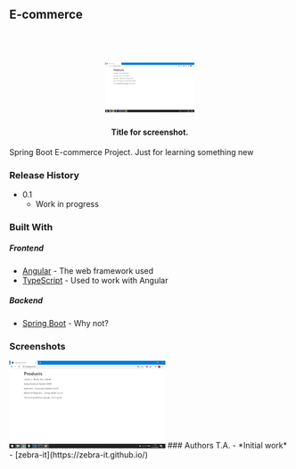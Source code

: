 ## E-commerce
<h1 align="center">
  <br>
  <img src="https://github.com/zebra-it/ecommerce/blob/master/src/main/resources/screenshots/screenshot001.png" alt="hz" width="160">
</h1>

<h4 align="center">Title for screenshot.</h4>
Spring Boot E-commerce Project. Just for learning something new

### Release History

* 0.1
    * Work in progress
### Built With
##### Frontend
* [Angular](https://angular.io/) - The web framework used
* [TypeScript](https://www.typescriptlang.org/) - Used to work with Angular
##### Backend
* [Spring Boot](https://spring.io/projects/spring-boot) - Why not?

### Screenshots

<img src="https://github.com/zebra-it/ecommerce/blob/master/src/main/resources/screenshots/screenshot001.png" alt="screen001" width="280">
### Authors
T.A. - *Initial work* - [zebra-it](https://zebra-it.github.io/)
